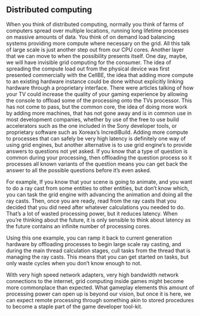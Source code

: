 Distributed computing
---------------------

When you think of distributed computing, normally you think of farms of
computers spread over multiple locations, running long lifetime
processes on massive amounts of data. You think of on demand load
balancing systems providing more compute where necessary on the grid.
All this talk of large scale is just another step out from our CPU
cores. Another layer that we can move to when the possibility presents
itself. One day, maybe, we will have invisible grid computing for the
consumer. The idea of spreading the compute load out from the physical
device was first presented commercially with the CellBE, the idea that
adding more compute to an existing hardware instance could be done
without explicitly linking hardware through a proprietary interface.
There were articles talking of how your TV could increase the quality of
your gaming experience by allowing the console to offload some of the
processing onto the TVs processor. This has not come to pass, but the
common core, the idea of doing more work by adding more machines, that
has not gone away and is in common use in most development companies,
whether by use of the free to use build accelerators such as the one
included in the Sony developer tools, or proprietary software such as
Xoreax’s IncrediBuild. Adding more compute to processes that can safely
be very high latency is definitely one way of using grid engines, but
another alternative is to use grid engine’s to provide answers to
questions not yet asked. If you know that a type of question is common
during your processing, then offloading the question process so it
processes all known variants of the question means you can get back the
answer to all the possible questions before it’s even asked.

For example, If you know that your scene is going to animate, and you
want to do a ray cast from some entities to other entities, but don’t
know which, you can task the grid engine with advancing the animation
and doing all the ray casts. Then, once you are ready, read from the ray
casts that you decided that you did need after whatever calculations you
needed to do. That’s a lot of wasted processing power, but it reduces
latency. When you’re thinking about the future, it is only sensible to
think about latency as the future contains an infinite number of
processing cores.

Using this one example, you can ramp it back to current generation
hardware by offloading processes to begin large scale ray casting, and
during the main thread calculation stages, cull tasks from the thread
that is managing the ray casts. This means that you can get started on
tasks, but only waste cycles when you don’t know enough to not.

With very high speed network adapters, very high bandwidth network
connections to the internet, grid computing inside games might become
more commonplace than expected. What gameplay elements this amount of
processing power can open up is beyond our vision, but once it is here,
we can expect remote processing through something akin to stored
procedures to become a staple part of the game developer tool-kit.


